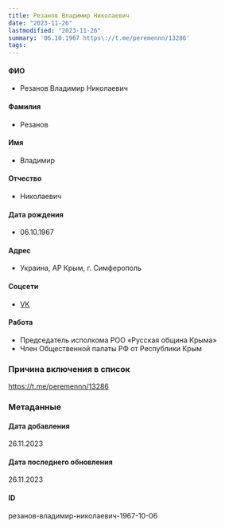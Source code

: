 ```yaml
---
title: Резанов Владимир Николаевич
date: "2023-11-26"
lastmodified: "2023-11-26"
summary: '06.10.1967 https\://t.me/peremennn/13286'
tags: 
---
```

<!--# pp2-->
<!--## Фигурант-->
<!--### Личные данные-->
#### ФИО
- Резанов Владимир Николаевич
#### Фамилия
- Резанов
#### Имя
- Владимир
#### Отчество
- Николаевич
#### Дата рождения
- 06.10.1967
#### Адрес
- Украина, АР Крым, г. Симферополь
#### Соцсети
- [VK](https://vk.com/id591566815)
#### Работа
- Председатель исполкома РОО «Русская община Крыма»
- Член Общественной палаты РФ от Республики Крым
### Причина включения в список
https://t.me/peremennn/13286
### Метаданные
#### Дата добавления
26.11.2023
#### Дата последнего обновления
26.11.2023
#### ID
резанов-владимир-николаевич-1967-10-06
<!--## END;-->
